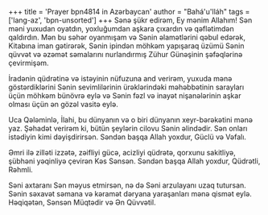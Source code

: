 +++
title = 'Prayer bpn4814 in Azərbaycan'
author = "Bahá'u'lláh"
tags = ['lang-az', 'bpn-unsorted']
+++
Sənə şükr edirəm, Ey mənim Allahım! Sən məni yuxudan oyatdın, yoxluğumdan aşkara çıxardın və qəflətimdən qaldırdın. Mən bu səhər oyanmışam və Sənin əlamətlərini qəbul edərək, Kitabına iman gətirərək, Sənin ipindən möhkəm yapışaraq üzümü Sənin qüvvət və əzəmət səmalarını nurlandırmış Zühur Günəşinin şəfəqlərinə çevirmişəm.

İradənin qüdrətinə və istəyinin nüfuzuna and verirəm, yuxuda mənə göstərdiklərini Sənin sevimlilərinin ürəklərindəki məhəbbətinin sarayları üçün möhkəm bünövrə eylə və Sənin fəzl və inayət nişanələrinin aşkar olması üçün ən gözəl vasitə eylə.

Uca Qələminlə, İlahi, bu dünyanın və o biri dünyanın xeyr-bərəkətini mənə yaz. Şəhadət verirəm ki, bütün şeylərin cilovu Sənin əlindədir. Sən onları istədiyin kimi dəyişdirirsən. Səndən başqa Allah yoxdur, Güclü və Vəfalı.

Əmri ilə zilləti izzətə, zəifliyi gücə, acizliyi qüdrətə, qorxunu sakitliyə, şübhəni yəqinliyə çevirən Kəs Sənsən. Səndən başqa Allah yoxdur, Qüdrətli, Rəhmli.

Səni axtaranı Sən məyus etmirsən, nə də Səni arzulayanı uzaq tutursan. Sənin səxavət səmana və kəramət dəryana yaraşanları mənə qismət eylə. Həqiqətən, Sənsən Müqtədir və Ən Qüvvətil.
